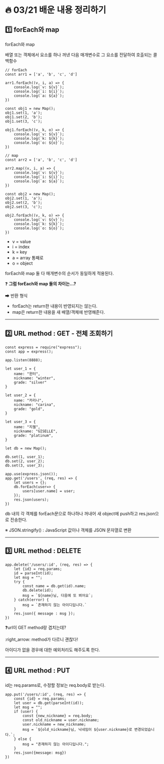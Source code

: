# :fire: 03/21 배운 내용 정리하기
## :one: forEach와 map

forEach와 map

배열 또는 객체에서 요소를 하나 꺼낸 다음
매개변수로 그 요소를 전달하여 호출되는 콜백함수

```
// forEach
const arr1 = ['a', 'b', 'c', 'd']

arr1.forEach((v, i, a) => {
    console.log(`v: ${v}`);
    console.log(`i: ${i}`);
    console.log(`a: ${a}`);
})

const obj1 = new Map();
obj1.set(1, 'a');
obj1.set(2, 'b');
obj1.set(3, 'c');

obj1.forEach((v, k, o) => {
    console.log(`v: ${v}`);
    console.log(`k: ${k}`);
    console.log(`o: ${o}`);
})
```

```
// map
const arr2 = ['a', 'b', 'c', 'd']

arr2.map((v, i, a) => {
    console.log(`v: ${v}`);
    console.log(`i: ${i}`);
    console.log(`a: ${a}`);
})

const obj2 = new Map();
obj2.set(1, 'a');
obj2.set(2, 'b');
obj2.set(3, 'c');

obj2.forEach((v, k, o) => {
    console.log(`v: ${v}`);
    console.log(`k: ${k}`);
    console.log(`o: ${o}`);
})
```

- v = value
- i = index
- k = key
- a = array 통째로
- o = object

forEach와 map 둘 다 매개변수의 순서가 동일하게 적용된다.

❓ **그럼 forEach와 map 둘의 차이는...?**

➡ 반환 형식
- forEach는 return한 내용이 반영되지는 않는다.
- map은 return한 내용을 새 배열/객체에 반영해준다.

---

## :two: URL method : **GET** __- 전체 조회하기__

```
const express = require("express");
const app = express();

app.listen(8888);

let user_1 = {
    name: "윈터",
    nickname: "winter",
    grade: "silver"
}

let user_2 = {
    name: "카리나",
    nickname: "carina",
    grade: "gold",
}

let user_3 = {
    name: "지젤",
    nickname: "GISELLE",
    grade: "platinum",
}

let db = new Map();

db.set(1, user_1);
db.set(2, user_2);
db.set(3, user_3);

app.use(express.json());
app.get('/users', (req, res) => {
    let users = {};
    db.forEach(user=> {
        users[user.name] = user;
    });
    res.json(users);
})
```
db 내의 각 객체를 forEach문으로 하나하나 꺼내어 새 object에 push하고 res.json으로 전송한다.

※ JSON.stringify() : JavaScript 값이나 객체를 JSON 문자열로 변환

---

## :three: URL method : **DELETE**

```
app.delete('/users/:id', (req, res) => {
    let {id} = req.params;
    id = parseInt(id);
    let msg = "";
    try {
        const name = db.get(id).name;
        db.delete(id);
        msg = `${name}님, 다음에 또 뵈어요`;
    } catch(error) {
        msg = `존재하지 않는 아이디입니다.`
    }
    res.json({ message : msg });
})
```

❓url이 GET method랑 겹치는데?

:right_arrow: method가 다르니 괜찮다!

아이디가 없을 경우에 대한 예외처리도 해주도록 한다.

---

## :four: URL method : **PUT**

id는 req.params로, 수정할 정보는 req.body로 받는다.

```
app.put('/users/:id', (req, res) => {
    const {id} = req.params;
    let user = db.get(parseInt(id));
    let msg = "";
    if (user) {
        const {new_nickname} = req.body;
        const old_nickname = user.nickname;
        user.nickname = new_nickname;
        msg = `${old_nickname}님, 닉네임이 ${user.nickname}로 변경되었습니다.`;
    } else {
        msg = "존재하지 않는 아이디입니다.";
    }
    res.json({message: msg})
})
```


